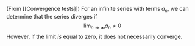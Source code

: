 (From [[Convergence tests]])
For an infinite series with terms $a_n$, we can determine that the series diverges if $$\lim_{n\to\infty}a_n \neq 0$$
However, if the limit *is* equal to zero, it does not necessarily converge.